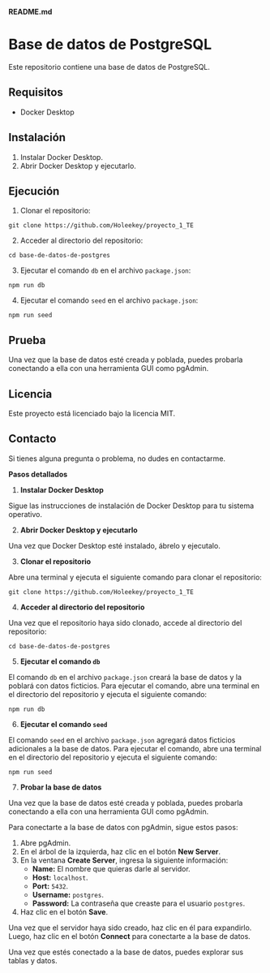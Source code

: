 **README.md**

# Base de datos de PostgreSQL

Este repositorio contiene una base de datos de PostgreSQL.

## Requisitos

- Docker Desktop

## Instalación

1. Instalar Docker Desktop.
2. Abrir Docker Desktop y ejecutarlo.

## Ejecución

1. Clonar el repositorio:

```
git clone https://github.com/Holeekey/proyecto_1_TE
```

2. Acceder al directorio del repositorio:

```
cd base-de-datos-de-postgres
```

3. Ejecutar el comando `db` en el archivo `package.json`:

```
npm run db
```

4. Ejecutar el comando `seed` en el archivo `package.json`:

```
npm run seed
```

## Prueba

Una vez que la base de datos esté creada y poblada, puedes probarla conectando a ella con una herramienta GUI como pgAdmin.

## Licencia

Este proyecto está licenciado bajo la licencia MIT.

## Contacto

Si tienes alguna pregunta o problema, no dudes en contactarme.

**Pasos detallados**

1. **Instalar Docker Desktop**

Sigue las instrucciones de instalación de Docker Desktop para tu sistema operativo.

2. **Abrir Docker Desktop y ejecutarlo**

Una vez que Docker Desktop esté instalado, ábrelo y ejecutalo.

3. **Clonar el repositorio**

Abre una terminal y ejecuta el siguiente comando para clonar el repositorio:

```
git clone https://github.com/Holeekey/proyecto_1_TE
```

4. **Acceder al directorio del repositorio**

Una vez que el repositorio haya sido clonado, accede al directorio del repositorio:

```
cd base-de-datos-de-postgres
```

5. **Ejecutar el comando `db`**

El comando `db` en el archivo `package.json` creará la base de datos y la poblará con datos ficticios. Para ejecutar el comando, abre una terminal en el directorio del repositorio y ejecuta el siguiente comando:

```
npm run db
```

6. **Ejecutar el comando `seed`**

El comando `seed` en el archivo `package.json` agregará datos ficticios adicionales a la base de datos. Para ejecutar el comando, abre una terminal en el directorio del repositorio y ejecuta el siguiente comando:

```
npm run seed
```

7. **Probar la base de datos**

Una vez que la base de datos esté creada y poblada, puedes probarla conectando a ella con una herramienta GUI como pgAdmin.

Para conectarte a la base de datos con pgAdmin, sigue estos pasos:

1. Abre pgAdmin.
2. En el árbol de la izquierda, haz clic en el botón **New Server**.
3. En la ventana **Create Server**, ingresa la siguiente información:
   - **Name:** El nombre que quieras darle al servidor.
   - **Host:** `localhost`.
   - **Port:** `5432`.
   - **Username:** `postgres`.
   - **Password:** La contraseña que creaste para el usuario `postgres`.
4. Haz clic en el botón **Save**.

Una vez que el servidor haya sido creado, haz clic en él para expandirlo. Luego, haz clic en el botón **Connect** para conectarte a la base de datos.

Una vez que estés conectado a la base de datos, puedes explorar sus tablas y datos.
